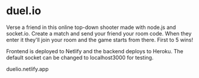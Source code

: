 # duel.io
Verse a friend in this online top-down shooter made with node.js and socket.io.
Create a match and send your friend your room code. When they enter it they'll join
your room and the game starts from there. First to 5 wins! 

Frontend is deployed to Netlify and the backend deploys to Heroku. The default socket can be changed to 
localhost3000 for testing.

duelio.netlify.app
